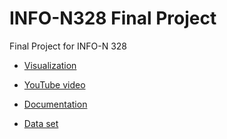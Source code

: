 # INFO-N328 Final Project
Final Project for INFO-N 328

- [Visualization](https://skotnis.github.io/INFON328FinalProject/)

- [YouTube video](https://youtu.be/mNS0es5c7j0)

- [Documentation](https://github.com/skotnis/INFON328FinalProject/blob/main/Documentation.pdf)

- [Data set](https://github.com/skotnis/INFON328FinalProject/blob/main/macroecon.csv)
